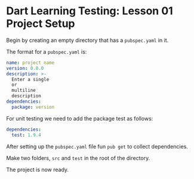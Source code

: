 # Dart Learning Testing: Lesson 01 Project Setup

Begin by creating an empty directory that has a `pubspec.yaml` in it.

The format for a `pubspec.yaml` is:

```yaml
name: project name
version: 0.0.0
description: >-
  Enter a single
  or
  multiline
  description
dependencies:
  package: version
```

For unit testing we need to add the package test as follows:

```yaml
dependencies:
  test: 1.9.4
```

After setting up the `pubspec.yaml` file fun `pub get` to collect dependencies.

Make two folders, `src` and `test` in the root of the directory.

The project is now ready.
